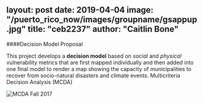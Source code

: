 layout: post
date:   2019-04-04
image: "/puerto_rico_now/images/groupname/gsappup.jpg"
title:  "ceb2237"
author: "Caitlin Bone"
---
####Decision Model Proposal

This project develops a **decision model** based on *social* and *physical* vulnerability metrics that are first mapped individually and then added into one final model to render a map showing the capacity of municipalities to recover from socio-natural disasters and climate events.  Multicriteria Decision Analysis (MCDA)   

![MCDA Fall 2017](/puerto_rico_now/images/groupname/Bone_Smith_Entrikin_FA17.jpg)
